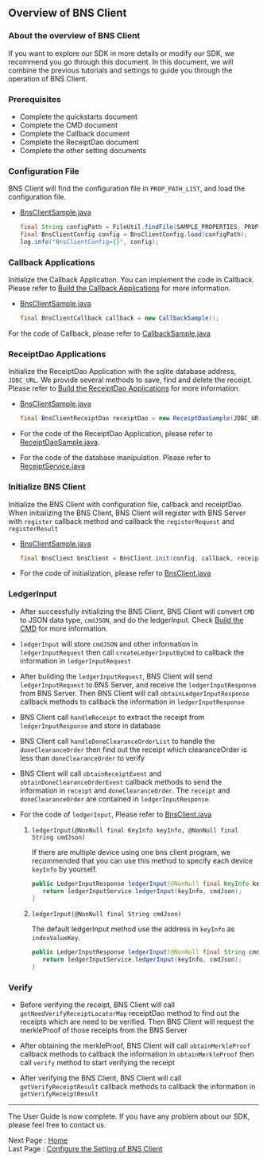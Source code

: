 ## Overview of BNS Client

### About the overview of BNS Client

If you want to explore our SDK in more details or modify our SDK, we recommend you go through this document. In this document, we will combine the previous tutorials and settings to guide you through the operation of BNS Client.

### Prerequisites

- Complete the quickstarts document
- Complete the CMD document
- Complete the Callback document
- Complete the ReceiptDao document
- Complete the other setting documents

### Configuration File

BNS Client will find the configuration file in `PROP_PATH_LIST`, and load the configuration file.

- [BnsClientSample.java](../src/main/java/com/itrustmachines/sample/BnsClientSample.java)
  
  ```java
  final String configPath = FileUtil.findFile(SAMPLE_PROPERTIES, PROP_PATH_LIST);
  final BnsClientConfig config = BnsClientConfig.load(configPath);
  log.info("BnsClientConfig={}", config);
  ```

### Callback Applications

Initialize the Callback Application. You can implement the code in Callback. Please refer to [Build the Callback Applications](callback_en.md) for more information.

- [BnsClientSample.java](../src/main/java/com/itrustmachines/sample/BnsClientSample.java)

  ```java
  final BnsClientCallback callback = new CallbackSample();
  ```

For the code of Callback, please refer to [CallbackSample.java](../src/main/java/com/itrustmachines/sample/CallbackSample.java)  

### ReceiptDao Applications

Initialize the ReceiptDao Application with the sqlite database address, `JDBC_URL`. We provide several methods to save, find and delete the receipt. Please refer to [Build the ReceiptDao Applications](receiptDao_en.md) for more information.

- [BnsClientSample.java](../src/main/java/com/itrustmachines/sample/BnsClientSample.java)

  ```java
  final BnsClientReceiptDao receiptDao = new ReceiptDaoSample(JDBC_URL);
  ```

- For the code of the ReceiptDao Application, please refer to [ReceiptDaoSample.java](../src/main/java/com/itrustmachines/sample/ReceiptDaoSample.java).

- For the code of the database manipulation. Please refer to [ReceiptService.java](../src/main/java/com/itrustmachines/sample/ReceiptService.java)

### Initialize BNS Client

Initialize the BNS Client with configuration file, callback and receiptDao. When initializing the BNS Client, BNS Client will register with BNS Server with `register` callback method and callback the `registerRequest` and `registerResult`

- [BnsClientSample.java](../src/main/java/com/itrustmachines/sample/BnsClientSample.java)

  ```java
  final BnsClient bnsClient = BnsClient.init(config, callback, receiptDao);
  ```

- For the code of initialization, please refer to [BnsClient.java](../../bns-client/src/main/java/com/itrustmachines/client/BnsClient.java)

### LedgerInput

- After successfully initializing the BNS Client, BNS Client will convert `CMD` to JSON data type, `cmdJSON`, and do the ledgerInput. Check [Build the CMD](./cmd_en.md) for more information.

- `ledgerInput` will store `cmdJSON` and other information in `ledgerInputRequest` then call `createLedgerInputByCmd` to callback the information in `ledgerInputRequest`

- After building the `ledgerInputRequest`, BNS Client will send `ledgerInputRequest` to BNS Server, and receive the `ledgerInputResponse` from BNS Server. Then BNS Client will call `obtainLedgerInputResponse` callback methods to callback the information in `ledgerInputResponse`

- BNS Client call `handleReceipt` to extract the receipt from `ledgerInputResponse` and store in database

- BNS Client call `handleDoneClearanceOrderList` to handle the `doneClearanceOrder` then find out the receipt which clearanceOrder is less than `doneClearanceOrder` to verify

- BNS Client will call `obtainReceiptEvent` and  `obtainDoneClearanceOrderEvent` callback methods to send the information in `receipt` and `doneClearanceOrder`. The `receipt` and `doneClearanceOrder` are contained in `ledgerInputResponse`.
  
- For the code of `ledgerInput`, Please refer to [BnsClient.java](../../bns-client/src/main/java/com/itrustmachines/client/BnsClient.java)

  1. `ledgerInput(@NonNull final KeyInfo keyInfo, @NonNull final String cmdJson)`

     If there are multiple device using one bns client program, we recommended that you can use this method to specify each device `keyInfo` by yourself.

     ```java
     public LedgerInputResponse ledgerInput(@NonNull final KeyInfo keyInfo, @NonNull final String cmdJson) {
        return ledgerInputService.ledgerInput(keyInfo, cmdJson);
     }
     ```
  
  2. `ledgerInput(@NonNull final String cmdJson)`

      The default ledgerInput method use the address in `keyInfo` as `indexValueKey`. 

     ```java
     public LedgerInputResponse ledgerInput(@NonNull final String cmdJson) {
        return ledgerInputService.ledgerInput(keyInfo, cmdJson);
     }
     ```

### Verify

- Before verifying the receipt, BNS Client will call `getNeedVerifyReceiptLocatorMap` receiptDao method to find out the receipts which are need to be verified. Then BNS Client will request the merkleProof of those receipts from the BNS Server

- After obtaining the merkleProof, BNS Client will call `obtainMerkleProof` callback methods to callback the information in `obtainMerkleProof` then call `verify` method to start verifying the receipt

- After verifying the BNS Client, BNS Client will call `getVerifyReceiptResult` callback methods to callback the information in `getVerifyReceiptResult`

----

The User Guide is now complete. If you have any problem about our SDK, please feel free to contact us.

Next Page : [Home](../../README.md)  
Last Page : [Configure the Setting of BNS Client](./other_setting_en.md)
